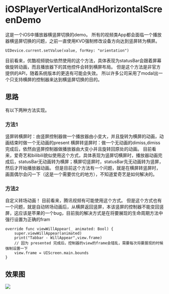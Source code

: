 # iOSPlayerVerticalAndHorizontalScreenDemo
这是一个iOS中播放器横竖屏切换的demo。
所有的视频类App都会面临一个播放器横竖屏切换的问题，之前一直使用KVO强制修改设备方向达到竖屏转为横屏。
```
UIDevice.current.setValue(value, forKey: "orientation")
```
目前看来，优酷视频貌似依然使用的这个方法，具体表现为statusBar会跟着屏幕做旋转动画，而且播放器下的其他控件会转到横屏布局。
但是这个方法是非官方提供的API，随着系统版本的更迭有可能会失效。
所以许多公司采用了modal出一个只支持横屏的控制器来达到横竖屏切换的目的。
## 思路
有以下两种方法实现。
### 方法1
竖屏转横屏时：由竖屏控制器做一个播放器由小变大，并且旋转为横屏的动画，动画结束时做一个无动画的present
横屏转竖屏时：做一个无动画的dimiss,dimiss完成后，依然由竖屏控制器做播放器由大变小并且旋转回原处的动画。
目前看来，爱奇艺和bilibili貌似使用这个方式，具体表现为竖屏切横屏时，播放器动画完成后，statusBar无动画转为横屏；横屏切竖屏时，statusBar先无动画转为竖屏，然后才开始播放器动画。
但是目前这个方法有一个问题，就是在横屏转竖屏时，画面偶尔会闪一下（这是一个需要优化的地方），不知道爱奇艺是如何解决的。
### 方法2
自定义转场动画！
目前看来，腾讯视频有可能使用这个方式。
但是这个方式也有一个问题，就是自动转场动画后，从横屏返回竖屏，本该竖屏的控制器不能变回竖屏，这应该是苹果的一个bug，目前我的解决方式是在将要展现的生命周期方法中强行设置为正确的fram
```
override func viewWillAppear(_ animated: Bool) {
    super.viewWillAppear(animated)
    print("Tabbar - WillAppear",view.frame)
    // 因为 presented 完成后，控制器的view的frame会错乱，需要每次将要展现的时候强制设置一下
    view.frame = UIScreen.main.bounds
}
```
## 效果图
![](Resource/Demonstration.gif)

